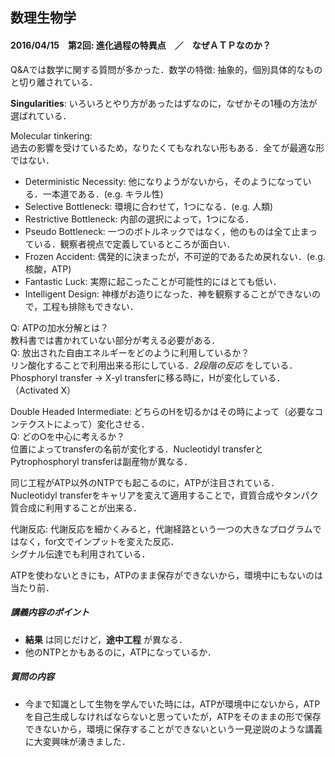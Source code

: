 ## 数理生物学

#### 2016/04/15　第2回: 進化過程の特異点　／　なぜＡＴＰなのか？  

Q&Aでは数学に関する質問が多かった．数学の特徴: 抽象的，個別具体的なものと切り離されている．  

**Singularities**: いろいろとやり方があったはずなのに，なぜかその1種の方法が選ばれている．

Molecular tinkering:  
過去の影響を受けているため，なりたくてもなれない形もある．全てが最適な形ではない．  

- Deterministic Necessity: 他になりようがないから，そのようになっている．一本道である．(e.g. キラル性)  
- Selective Bottleneck: 環境に合わせて，1つになる．(e.g. 人類)  
- Restrictive Bottleneck: 内部の選択によって，1つになる．  
- Pseudo Bottleneck: 一つのボトルネックではなく，他のものは全て止まっている．観察者視点で定義しているところが面白い．  
- Frozen Accident: 偶発的に決まったが，不可逆的であるため戻れない．(e.g. 核酸，ATP)  
- Fantastic Luck: 実際に起こったことが可能性的にはとても低い．  
- Intelligent Design: 神様がお造りになった．神を観察することができないので，工程も排除もできない．  

Q: ATPの加水分解とは？  
教科書では書かれていない部分が考える必要がある．  
Q: 放出された自由エネルギーをどのように利用しているか？  
リン酸化することで利用出来る形にしている．*2段階の反応* をしている．  
Phosphoryl transfer -> X-yl transferに移る時に，Hが変化している．（Activated X）  

Double Headed Intermediate: どちらのHを切るかはその時によって（必要なコンテクストによって）変化させる．  
Q: どのOを中心に考えるか？  
位置によってtransferの名前が変化する．Nucleotidyl transferとPytrophosphoryl transferは副産物が異なる．  

同じ工程がATP以外のNTPでも起こるのに，ATPが注目されている．
Nucleotidyl transferをキャリアを変えて適用することで，資質合成やタンパク質合成に利用することが出来る．

代謝反応: 代謝反応を細かくみると，代謝経路という一つの大きなプログラムではなく，for文でインプットを変えた反応．  
シグナル伝達でも利用されている．  

ATPを使わないときにも，ATPのまま保存ができないから，環境中にもないのは当たり前．  



##### 講義内容のポイント  
- **結果** は同じだけど，**途中工程** が異なる．
- 他のNTPとかもあるのに，ATPになっているか．

##### 質問の内容  
- 今まで知識として生物を学んでいた時には，ATPが環境中にないから，ATPを自己生成しなければならないと思っていたが，ATPをそのままの形で保存できないから，環境に保存することができないという一見逆説のような講義に大変興味が湧きました．
